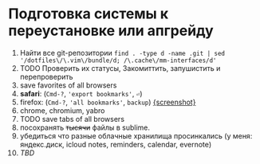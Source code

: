 # Подготовка системы к переустановке или апгрейду

1. Найти все git-репозитории
   `find . -type d -name .git | sed '/dotfiles\/\.vim\/bundle/d; /\.cache\/mm-interfaces/d'`
2. TODO Проверить их статусы, Закомиттить, запушистить и перепроверить
10. save favorites of all browsers
  11. **safari**: (`Cmd-?`, `'export bookmarks'`, `⏎`)
  12. firefox: (`Cmd-?`, `'all bookmarks'`, `backup`) [{screenshot}](https://yadi.sk/i/pHVE4pVAnBYAm)
  13. chrome, chromium, yabro
14. TODO save tabs of all browsers
100. посохранять ~~тысячи~~ файлы в sublime.
999. убедиться что разные облачные хранилища просинкались (у меня: яндекс.диск, icloud notes, reminders, calendar, evernote)
100500. _TBD_
